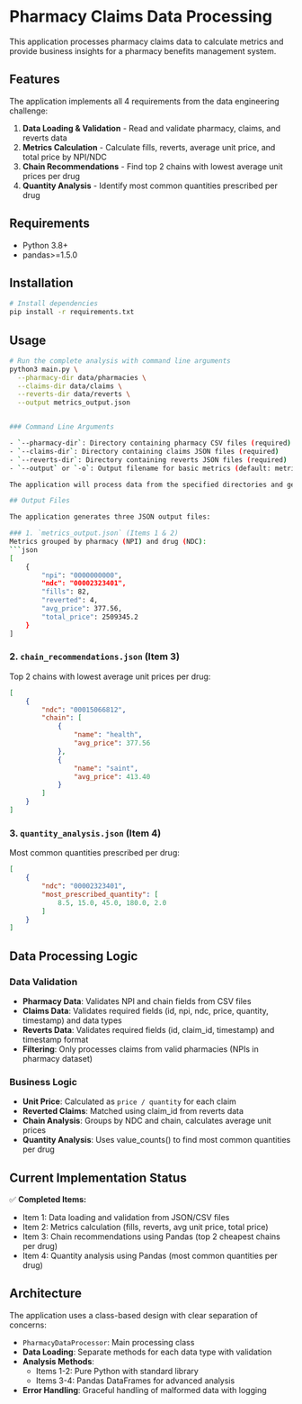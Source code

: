 # Pharmacy Claims Data Processing

This application processes pharmacy claims data to calculate metrics and provide business insights for a pharmacy benefits management system.

## Features

The application implements all 4 requirements from the data engineering challenge:

1. **Data Loading & Validation** - Read and validate pharmacy, claims, and reverts data
2. **Metrics Calculation** - Calculate fills, reverts, average unit price, and total price by NPI/NDC
3. **Chain Recommendations** - Find top 2 chains with lowest average unit prices per drug
4. **Quantity Analysis** - Identify most common quantities prescribed per drug

## Requirements

- Python 3.8+
- pandas>=1.5.0

## Installation

```bash
# Install dependencies
pip install -r requirements.txt
```

## Usage

```bash
# Run the complete analysis with command line arguments
python3 main.py \
  --pharmacy-dir data/pharmacies \
  --claims-dir data/claims \
  --reverts-dir data/reverts \
  --output metrics_output.json


### Command Line Arguments

- `--pharmacy-dir`: Directory containing pharmacy CSV files (required)
- `--claims-dir`: Directory containing claims JSON files (required)  
- `--reverts-dir`: Directory containing reverts JSON files (required)
- `--output` or `-o`: Output filename for basic metrics (default: metrics_output.json)

The application will process data from the specified directories and generate three output files.

## Output Files

The application generates three JSON output files:

### 1. `metrics_output.json` (Items 1 & 2)
Metrics grouped by pharmacy (NPI) and drug (NDC):
```json
[
    {
        "npi": "0000000000",
        "ndc": "00002323401",
        "fills": 82,
        "reverted": 4,
        "avg_price": 377.56,
        "total_price": 2509345.2
    }
]
```

### 2. `chain_recommendations.json` (Item 3)
Top 2 chains with lowest average unit prices per drug:
```json
[
    {
        "ndc": "00015066812",
        "chain": [
            {
                "name": "health",
                "avg_price": 377.56
            },
            {
                "name": "saint", 
                "avg_price": 413.40
            }
        ]
    }
]
```

### 3. `quantity_analysis.json` (Item 4)
Most common quantities prescribed per drug:
```json
[
    {
        "ndc": "00002323401",
        "most_prescribed_quantity": [
            8.5, 15.0, 45.0, 180.0, 2.0
        ]
    }
]
```

## Data Processing Logic

### Data Validation
- **Pharmacy Data**: Validates NPI and chain fields from CSV files
- **Claims Data**: Validates required fields (id, npi, ndc, price, quantity, timestamp) and data types
- **Reverts Data**: Validates required fields (id, claim_id, timestamp) and timestamp format
- **Filtering**: Only processes claims from valid pharmacies (NPIs in pharmacy dataset)

### Business Logic
- **Unit Price**: Calculated as `price / quantity` for each claim
- **Reverted Claims**: Matched using claim_id from reverts data
- **Chain Analysis**: Groups by NDC and chain, calculates average unit prices
- **Quantity Analysis**: Uses value_counts() to find most common quantities per drug

## Current Implementation Status

✅ **Completed Items:**
- Item 1: Data loading and validation from JSON/CSV files
- Item 2: Metrics calculation (fills, reverts, avg unit price, total price)
- Item 3: Chain recommendations using Pandas (top 2 cheapest chains per drug)
- Item 4: Quantity analysis using Pandas (most common quantities per drug)

## Architecture

The application uses a class-based design with clear separation of concerns:

- `PharmacyDataProcessor`: Main processing class
- **Data Loading**: Separate methods for each data type with validation
- **Analysis Methods**: 
  - Items 1-2: Pure Python with standard library
  - Items 3-4: Pandas DataFrames for advanced analysis
- **Error Handling**: Graceful handling of malformed data with logging

